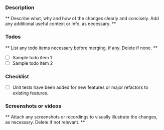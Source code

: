 ### Description
** Describe what, why and how of the changes clearly and concisely. Add any additional useful context or info, as necessary. **

### Todos
** List any todo items necessary before merging, if any. Delete if none. **
- [ ] Sample todo item 1
- [ ] Sample todo item 2

### Checklist
- [ ] Unit tests have been added for new features or major refactors to existing features.

### Screenshots or videos
** Attach any screenshots or recordings to visually illustrate the changes, as necessary. Delete if not relevant. **
